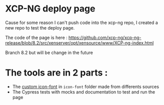 # XCP-NG deploy page

Cause for some reason I can't push code into the xcp-ng repo, I created a new repo to test the deploy page.

The code of the page is here : https://github.com/xcp-ng/xcp-ng-release/blob/8.2/src/xenserver/opt/xensource/www/XCP-ng-index.html

Branch 8.2 but will be change in the future

# The tools are in 2 parts :

- The [custom icon-font](icon-font/README.md) in `icon-font` folder made from differents sources
- The Cypress tests with mocks and documentation to test and run the page
